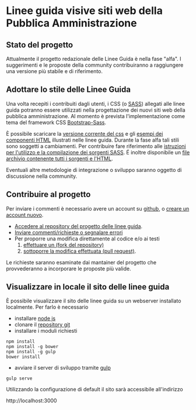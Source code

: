 # Linee guida visive siti web della Pubblica Amministrazione

## Stato del progetto 
Attualmente il progetto redazionale delle Linee Guida è nella fase "alfa". I suggerimenti
e le proposte della community contribuiranno a raggiungere una versione più stabile e di riferimento.

## Adottare lo stile delle Linee Guida
Una volta recepiti i contribuiti dagli utenti, i CSS (o [SASS](http://sass-lang.com)) allegati alle linee guida potranno essere utilizzati nella progettazione dei nuovi siti web della pubblica amministrazione. 
Al momento è prevista l'implementazione come tema del framework CSS [Bootstrap-Sass](http://getbootstrap.com/). 

È possibile scaricare la [versione corrente del css](web/assets/agid-guidelines/dist/css/agid.css) e gli [esempi dei componenti HTML](web/assets/agid-guidelines/dist) illustrati nelle linee guida. Durante la fase alfa tali stili sono soggetti a cambiamenti. Per contribuire fare riferimento alle [istruzioni per l'utilizzo e la compilazione dei sorgenti SASS](web/assets/agid-guidelines/README.md). É inoltre disponibile un [file archivio contenente tutti i sorgenti e l'HTML](web/assets/agid-guidelines-2015-11-20-v.1.zip).

Eventuali altre metodologie di integrazione o sviluppo saranno oggetto di discussione nella community.

## Contribuire al progetto
Per inviare i commenti è necessario avere un account su [github](https://github.com/), o [creare un account nuovo](https://github.com/join).

- [Accedere al repository del progetto delle linee guida](https://github.com/italia-it/designer.italia.it).
- [Inviare commenti/richieste o segnalare errori](https://github.com/italia-it/designer.italia.it/issues)
- Per proporre una modifica direttamente al codice e/o ai testi 
  1. [effettuare un (fork del repository)](https://help.github.com/articles/fork-a-repo/) 
  2. [sottoporre la modifica effettuata (pull request)](https://help.github.com/articles/using-pull-requests/).

Le richieste saranno esaminate dai mantainer del progetto che provvederanno a incorporare le proposte più valide.

## Visualizzare in locale il sito delle linee guida
È possibile visualizzare il sito delle linee guida su un webserver installato localmente. 
Per farlo è necessario 
- installare [node js](https://nodejs.org/)
- clonare il [repository git](https://github.com/italia-it/designer.italia.it.git)
- installare i moduli richiesti

```
npm install
npm install -g bower
npm install -g gulp
bower install
```

- avviare il server di sviluppo tramite [gulp](http://gulpjs.com/)

```
gulp serve
```

Utilizzando la configurazione di default il sito sarà accessibile all'indirizzo

http://localhost:3000

